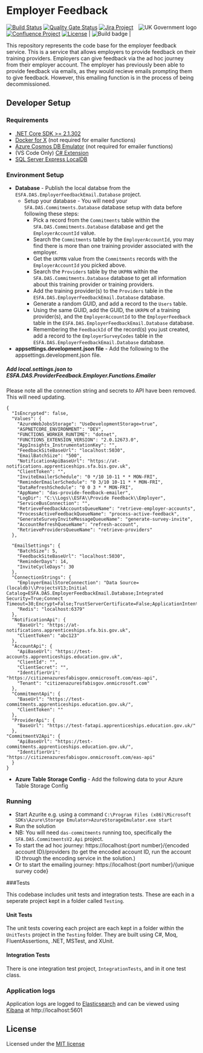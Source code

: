 # Employer Feedback

<img src="https://avatars.githubusercontent.com/u/9841374?s=200&v=4" align="right" alt="UK Government logo">

[![Build Status](https://sfa-gov-uk.visualstudio.com/Digital%20Apprenticeship%20Service/_apis/build/status/das-provide-feedback-employer?repoName=SkillsFundingAgency%2Fdas-provide-feedback-employer&branchName=master)](https://sfa-gov-uk.visualstudio.com/Digital%20Apprenticeship%20Service/_build/latest?definitionId=2539&repoName=SkillsFundingAgency%2Fdas-provide-feedback-employer&branchName=master)
[![Quality Gate Status](https://sonarcloud.io/api/project_badges/measure?project=SkillsFundingAgency_das-provide-feedback-employer&metric=alert_status)](https://sonarcloud.io/project/overview?id=SkillsFundingAgency_das-provide-feedback-employer)
[![Jira Project](https://img.shields.io/badge/Jira-Project-blue)](https://skillsfundingagency.atlassian.net/browse/QF-79)
[![Confluence Project](https://img.shields.io/badge/Confluence-Project-blue)](https://skillsfundingagency.atlassian.net/wiki/spaces/NDL/pages/3773497345/Employer+Feedback+-+QF)
[![License](https://img.shields.io/badge/license-MIT-lightgrey.svg?longCache=true&style=flat-square)](https://en.wikipedia.org/wiki/MIT_License)                                                                                                                                                        | ![Build badge](https://sfa-gov-uk.visualstudio.com/_apis/public/build/definitions/c39e0c0b-7aff-4606-b160-3566f3bbce23/1090/badge) |

This repository represents the code base for the employer feedback service. This is a service that allows employers to provide feedback on their training providers. Employers can give feedback via the ad hoc journey from their employer account. The employer has previously been able to provide feedback via emails, as they would recieve emails prompting them to give feedback. However, this emailing function is in the process of being decommissioned. 

## Developer Setup
### Requirements

* [.NET Core SDK >= 2.1.302](https://www.microsoft.com/net/download/)
* [Docker for X](https://docs.docker.com/install/#supported-platforms) (not required for emailer functions)
* [Azure Cosmos DB Emulator](https://docs.microsoft.com/en-us/azure/cosmos-db/local-emulator) (not required for emailer functions)
* (VS Code Only) [C# Extension](https://marketplace.visualstudio.com/items?itemName=ms-vscode.csharp)
* [SQL Server Express LocalDB](https://docs.microsoft.com/en-us/sql/database-engine/configure-windows/sql-server-express-localdb)

### Environment Setup

* **Database** - Publish the local databse from the `ESFA.DAS.EmployerFeedbackEmail.Database` project.
    * Setup your database - You will need your `SFA.DAS.Commitments.Database` database setup with data before following these steps:
        * Pick a record from the `Commitments` table within the `SFA.DAS.Commitments.Database` database and get the `EmployerAccountId` value.
        * Search the `Commitments` table by the `EmployerAccountId`, you may find there is more than one training provider associated with the employer.
        * Get the `UKPRN` value from the `Commitments` records with the `EmployerAccountId` you picked above. 
        * Search the `Providers` table by the `UKPRN` within the `SFA.DAS.Commitments.Database` database to get all information about this training provider or training providers.
        * Add the training provider(s) to the `Providers` table in the `ESFA.DAS.EmployerFeedbackEmail.Database` database. 
        * Generate a random GUID, and add a record to the `Users` table. 
        * Using the same GUID, add the GUID, the `UKRPN` of a training provider(s), and the `EmployerAccountId` to the `EmployerFeedback` table in the `ESFA.DAS.EmployerFeedbackEmail.Database` database. 
        * Remembering the `FeedbackId` of the record(s) you just created, add a record to the `EmployerSurveyCodes` table in the `ESFA.DAS.EmployerFeedbackEmail.Database` database. 
* **appsettings.development.json file** - Add the following to the appsettings.development.json file.

##### Add local.settings.json to ESFA.DAS.ProviderFeedback.Employer.Functions.Emailer

Please note all the connection string and secrets to API have been removed. This will need updating.

```
{
  "IsEncrypted": false,
  "Values": {
    "AzureWebJobsStorage": "UseDevelopmentStorage=true",
    "ASPNETCORE_ENVIRONMENT": "DEV",
    "FUNCTIONS_WORKER_RUNTIME": "dotnet",
    "FUNCTIONS_EXTENSION_VERSION": "2.0.12673.0",
    "AppInsights_InstrumentationKey": "",
    "FeedbackSiteBaseUrl": "localhost:5030",
    "EmailBatchSize": "500",
    "NotificationApiBaseUrl": "https://at-notifications.apprenticeships.sfa.bis.gov.uk",
    "ClientToken": "",
    "InviteEmailerSchedule": "0 */10 10-11 * * MON-FRI",
    "ReminderEmailerSchedule": "0 3/10 10-11 * * MON-FRI",
    "DataRefreshSchedule": "0 0 3 * * MON-FRI",
    "AppName": "das-provide-feedback-emailer",
    "LogDir": "C:\\Logs\\ESFA\\Provide Feedback\\Employer",
    "ServiceBusConnection": "",
    "RetrieveFeedbackAccountsQueueName": "retrieve-employer-accounts",
    "ProcessActiveFeedbackQueueName": "process-active-feedback",
    "GenerateSurveyInviteMessageQueueName": "generate-survey-invite",
    "AccountRefreshQueueName": "refresh-account",
    "RetrieveProvidersQueueName": "retrieve-providers"
  },

  "EmailSettings": {
    "BatchSize": 5,
    "FeedbackSiteBaseUrl": "localhost:5030",
    "ReminderDays": 14,
    "InviteCycleDays": 30
  },
  "ConnectionStrings": {
    "EmployerEmailStoreConnection": "Data Source=(localdb)\\ProjectsV13;Initial Catalog=ESFA.DAS.EmployerFeedbackEmail.Database;Integrated Security=True;Connect Timeout=30;Encrypt=False;TrustServerCertificate=False;ApplicationIntent=ReadWrite;MultipleActiveResultSets=true;MultiSubnetFailover=False",
    "Redis": "localhost:6379"
  },
  "NotificationApi": {
    "BaseUrl": "https://at-notifications.apprenticeships.sfa.bis.gov.uk",
    "ClientToken": "abc123"
  },
  "AccountApi": {
    "ApiBaseUrl": "https://test-accounts.apprenticeships.education.gov.uk",
    "ClientId": "",
    "ClientSecret": "",
    "IdentifierUri": "https://citizenazuresfabisgov.onmicrosoft.com/eas-api",
    "Tenant": "citizenazuresfabisgov.onmicrosoft.com"
  },
  "CommitmentApi": {
    "BaseUrl": "https://test-commitments.apprenticeships.education.gov.uk/",
    "ClientToken": ""
  },
  "ProviderApi": {
    "BaseUrl": "https://test-fatapi.apprenticeships.education.gov.uk/"
  },
"CommitmentV2Api": {
    "ApiBaseUrl": "https://test-commitments.apprenticeships.education.gov.uk/",
    "IdentifierUri": "https://citizenazuresfabisgov.onmicrosoft.com/eas-api"
  }
}
```

* **Azure Table Storage Config** - Add the following data to your Azure Table Storage Config 

### Running
* Start Azurite e.g. using a command `C:\Program Files (x86)\Microsoft SDKs\Azure\Storage Emulator>AzureStorageEmulator.exe start`
* Run the solution
* NB: You will need `das-commitments` running too, specifically the `SFA.DAS.CommitmentsV2.Api` project.
* To start the ad hoc journey: https://localhost:{port number}/{encoded account ID}/providers (to get the encoded account ID, run the account ID through the encoding service in the solution.)
* Or to start the emailing journey: https://localhost:{port number}/{unique survey code}

###Tests

This codebase includes unit tests and integration tests. These are each in a seperate project kept in a folder called `Testing`.

#### Unit Tests

The unit tests covering each project are each kept in a folder within the `UnitTests` project in the `Testing` folder. They are built using C#, Moq, FluentAssertions, .NET, MSTest, and XUnit.

#### Integration Tests

There is one integration test project, `IntegrationTests`, and in it one test class.

### Application logs

Application logs are logged to [Elasticsearch](https://www.elastic.co/products/elasticsearch) and can be viewed using [Kibana](https://www.elastic.co/products/kibana) at http://localhost:5601

## License

Licensed under the [MIT license](LICENSE)
